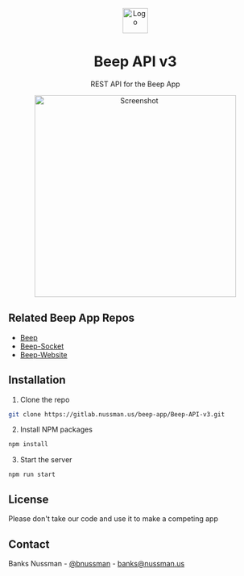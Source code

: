 <p align="center">
  <img src="https://ridebeep.app/favicon.png" alt="Logo" width="50" height="50">

  <h1 align="center">Beep API v3</h1>

  <p align="center">
    REST API for the Beep App
</p>

<p align="center">
    <img src="https://ridebeep.app/white.png" alt="Screenshot" height="400">
</p>


## Related Beep App Repos
* [Beep](https://github.com/bnussman/Beep)
* [Beep-Socket](https://gitlab.nussman.us/beep-app/Beep-Socket)
* [Beep-Website](https://github.com/bnussman/Beep-Website)


## Installation

1. Clone the repo
```sh
git clone https://gitlab.nussman.us/beep-app/Beep-API-v3.git
```
2. Install NPM packages
```sh
npm install
```
3. Start the server
```JS
npm run start
```

## License

Please don't take our code and use it to make a competing app

## Contact

Banks Nussman - [@bnussman](https://twitter.com/bnussman) - banks@nussman.us